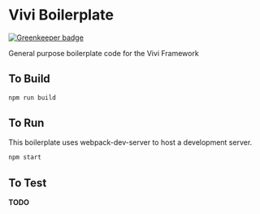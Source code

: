# Vivi Boilerplate

[![Greenkeeper badge](https://badges.greenkeeper.io/CassandraSpruit/Vivi-Boilerplate.svg)](https://greenkeeper.io/)

General purpose boilerplate code for the Vivi Framework

## To Build
```bash
npm run build
```

## To Run
This boilerplate uses webpack-dev-server to host a development server.

```bash
npm start
```

## To Test
**TODO**